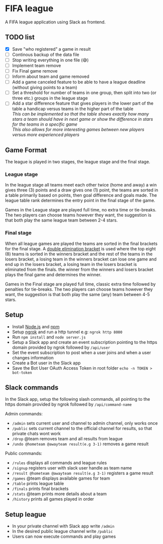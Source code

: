 # FIFA league
A FIFA league application using Slack as frontend.

## TODO list
- [x] Save "who registered" a game in result
- [ ] Continous backup of the data file
- [ ] Stop writing everything in one file (:sweat_smile:)
- [ ] Implement team remove
- [ ] Fix Final game remove
- [ ] Inform about team and game removed
- [ ] Add a game canceled feature to be able to have a league deadline (without giving points to a team)
- [ ] Set a threshold for number of teams in one group, then split into two (or three etc.) groups in the league stage
- [ ] Add a star difference feature that gives players in the lower part of the table a handicap versus teams in the higher part of the table <br>_This can be implemented so that the table shows exactly how many stars a team should have in next game or show the difference in stars for the teams in a specific game_ <br>_This also allows for more interesting games between new players versus more experienced players_

## Game Format
The league is played in two stages, the league stage and the final stage.

### League stage
In the league stage all teams meet each other twice (home and away) a win gives three (3) points and a draw gives one (1) point, the teams are sorted in a table primarily based on points, then goal difference and goals made. The league table rank determines the entry point in the final stage of the game.

Games in the League stage are played full time, no extra time or tie-breaks. The two players can choose teams however they want, the suggestion is that both play the same league team between 2-4 stars.

### Final stage
When all league games are played the teams are sorted in the final brackets for the final stage. A [double elimination bracket](https://en.wikipedia.org/wiki/Double-elimination_tournament) is used where the top eight (8) teams is sorted in the winners bracket and the rest of the teams in the losers bracket, a losing team in the winners bracket can lose one game and end up in the losers bracket, a losing team in the losers bracket is eliminated from the finals. the winner from the winners and losers bracket plays the final game and determines the winner.

Games in the Final stage are played full time, classic extra time followed by penalties for tie-breaks. The two players can choose teams however they want, the suggestion is that both play the same (any) team between 4-5 stars.

## Setup
- Install [Node.js](https://nodejs.org/) and [npm](https://www.npmjs.com/)
- Setup [ngrok](https://ngrok.com/) and run a http tunnel e.g: `ngrok http 8000`
- Run `npm install` and `node server.js`
- Setup a Slack app and create an event subscription pointing to the https domain provided by ngrok followed by `/api/user`
- Set the event subscription to post when a user joins and when a user changes information
- Create a Bot user in the Slack app
- Save the Bot User OAuth Access Token in root folder `echo -n TOKEN > bot-token`

## Slack commands
In the Slack app, setup the following slash commands, all pointing to the https domain provided by ngrok followed by `/api/command-name`

Admin commands:
- `/admin` sets current user and channel to admin channel, only works once
- `/public` sets current channel to the official channel for results, so that private chats wont work
- `/drop` @team removes team and all results from league
- `/undo @hometeam @awayteam result(e.g 3-1)` removes a game result

Public commands:
- `/rules` displays all commands and league rules
- `/signup` registers user with slack user handle as team name
- `/result @hometeam @awayteam result(e.g 3-1)` registers a game result
- `/games` @team displays available games for team
- `/table` prints league table
- `/finals` prints final brackets
- `/stats` @team prints more details about a team
- `/history` prints all games played in order

## Setup league
- In your private channel with Slack app write `/admin`
- In the desired public league channel write `/public`
- Users can now execute commands and play games